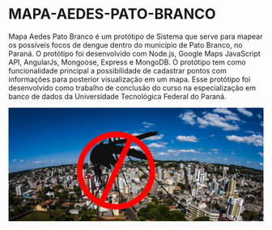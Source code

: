 # MAPA-AEDES-PATO-BRANCO
Mapa Aedes Pato Branco é um protótipo de Sistema que serve para mapear os possíveis focos de dengue dentro do municipio de Pato Branco, no Paraná. O protótipo foi desenvolvido com Node.js, Google Maps JavaScript API, AngularJs, Mongoose, Express e MongoDB.
O protótipo tem como funcionalidade principal a possibilidade de cadastrar pontos com informações para posterior visualização em um mapa. Esse protótipo foi desenvolvido como trabalho de conclusão do curso na especialização em banco de dados da Universidade Tecnológica Federal do Paraná.


![alt tag](https://github.com/jeanbuzzello/MAPA-AEDES-PATO-BRANCO/blob/master/public/index.jpg?raw=true)
